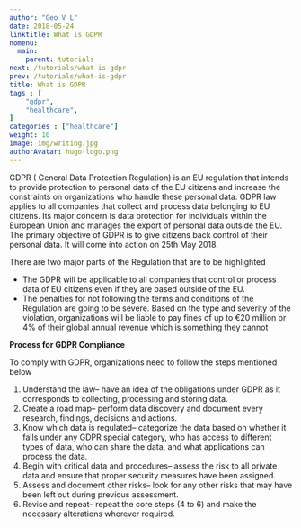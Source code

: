 ```yaml
---
author: "Geo V L"
date: 2018-05-24
linktitle: What is GDPR
nomenu:
  main:
    parent: tutorials
next: /tutorials/what-is-gdpr
prev: /tutorials/what-is-gdpr
title: What is GDPR
tags : [
    "gdpr",
    "healthcare",
]
categories : ["healthcare"]
weight: 10
image: img/writing.jpg
authorAvatar: hugo-logo.png
---
```




GDPR ( General Data Protection Regulation) is an EU regulation that intends to provide protection to personal data of the EU citizens and increase the constraints on organizations who handle these personal data. GDPR law applies to all companies that collect and process data belonging to EU citizens. Its major concern is data protection for individuals within the European Union and manages the export of personal data outside the EU. The primary objective of GDPR is to give citizens back control of their personal data. It will come into action on 25th May 2018.

There are two major parts of the Regulation that are to be highlighted

+ The GDPR will be applicable to all companies that control or process data of EU citizens even if they are based outside of the EU.
+ The penalties for not following the terms and conditions of the Regulation are going to be severe. Based on the type and severity of the violation, organizations will be liable to pay fines of up to €20 million or 4% of their global annual revenue which is something they cannot

**Process for GDPR Compliance**

To comply with GDPR, organizations need to follow the steps mentioned below

1. Understand the law– have an idea of the obligations under GDPR as it corresponds to collecting, processing and storing data.
2. Create a road map– perform data discovery and document every research, findings, decisions and actions.
3. Know which data is regulated– categorize the data based on whether it falls under any GDPR special category, who has access to different types of data, who can share the data, and what applications can process the data.
4. Begin with critical data and procedures– assess the risk to all private data and ensure that proper security measures have been assigned.
5. Assess and document other risks– look for any other risks that may have been left out during previous assessment.
6. Revise and repeat– repeat the core steps (4 to 6) and make the necessary alterations wherever required.


